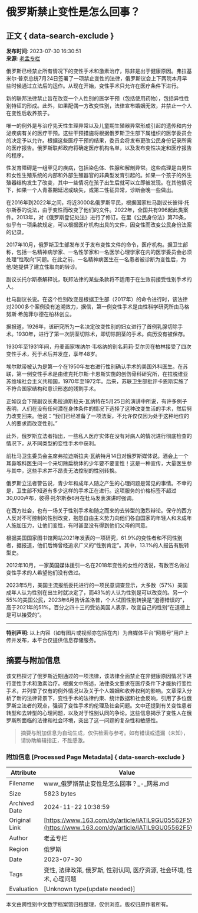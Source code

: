 # 俄罗斯禁止变性是怎么回事？

## 正文 { data-search-exclude }


**发布时间**: 2023-07-30 16:30:51  
**来源**: [老孟专栏](https://www.163.com/dy/media/T1679208429422.html)

俄罗斯已经禁止所有情况下的变性手术和激素治疗，除非是出于健康原因。弗拉基米尔·普京总统7月24日签署了一项禁止变性的法律，俄罗斯议会上下两院本月早些时候通过立法后的运作。从现在开始，变性手术只允许在医疗条件下进行。

新的联邦法律禁止旨在改变一个人性别的医学干预（包括使用药物），包括异性性别特征的形成。此外，如果配偶一方改变性别，法律宣布婚姻无效，并禁止一个人在变性后收养孩子。

唯一的例外是与治疗先天性生理异常以及儿童期生殖器异常形成引起的遗传和内分泌疾病有关的医疗干预。这些干预措施将根据俄罗斯卫生部下属组织的医学委员会的决定予以允许。根据这些医疗干预的结果，委员会将发布更改公民身份记录所需的医疗报告。俄罗斯联邦政府将确定医疗机构名单，以及发布变性决定和医疗报告的程序。

性发育障碍是一组罕见的疾病，包括染色体、性腺和解剖异常。这些病理是由男性和女性生殖系统的内部和外部生殖器官的非典型发育引起的。如果一个孩子的外生殖器结构发生了改变，其中一些情况在孩子出生后就可以立即被发现。在其他情况下，如果一个人青春期延迟或缺失，或第二性征异常，诊断会晚一些做出。

在2016年到2022年之间，将近3000名俄罗斯平民，根据国家杜马副议长彼得·托尔斯泰的说法，由于变性而改变了他们的文件。2022年，全国共有996起此类案件。2013年，对《俄罗斯登记处法》进行了修订。在里《公民身份法》第70条，似乎有一项条款规定，可以根据医疗机构出具的文件，因变性而改变公民身份法案的记录。

2017年10月，俄罗斯卫生部发布关于发布变性文件的命令，医疗机构。据卫生部称，包括一名精神病学家、一名性学家和一名医学心理学家在内的医学委员会必须处理“性取向”问题。在此之前，一名精神病医生在一名患者被诊断为变性后，为他/她提供了建立性取向的转诊。

副议长托尔斯泰解释说，联邦法律的某些条款将不适用于在生效前接受性别手术的人。

杜马副议长说。在这个性别改变是根据卫生部（2017年）的命令进行时，该法律对2000多个案例没有追溯效力，据信，第一例变性手术是由性科学研究所由马格努斯·希施菲尔德在柏林创立。

据报道，1926年，该研究所为一名决定改变性别的妇女进行了首例乳腺切除手术。1930年，进行了第一次阴茎切除术，即切除阴茎的手术。病历没有被保存。

1930年至1931年间，丹麦画家埃纳尔·韦格纳的别名莉莉·艾尔贝在柏林接受了四次变性手术，死于术后并发症，享年48岁。

埃尔默带被认为是第一个在1950年左右进行性别确认手术的美国外科医生。在苏联，第一例变性手术是由维克托尔斯·卡恩斯实施的创伤骨科研究所，在拉脱维亚苏维埃社会主义共和国，1970年至1972年。后来，苏联卫生部批评卡恩斯实施了不符合国家结构和意识形态的残割手术。

正如议会下院副议长弗拉迪斯拉夫·瓦纳特在5月25日的演讲中所说，有许多例子表明，人们在没有任何潜在身体条件的情况下选择了这种改变生活的手术，然后努力改变回来。他说：“我们已经准备了一项法案，不允许仅仅因为处于这种地位的人的要求而改变性别。”

此外，俄罗斯立法者指出，一些私人医疗实体在没有对病人的情况进行彻底检查的情况下，从不同类型的变性手术中获利。

前杜马卫生委员会主席弗拉迪斯拉夫·瓦纳特月14日对俄罗斯媒体说。酒会上一个耳鼻喉科医生问一个来切除扁桃体的少年要不要变性！这是一种宣传，大量医生参与其中，这些手术并不昂贵无法控制的性别转换。

俄罗斯立法者警告说，青少年和成年人随之产生的心理问题是常见的事情。不幸的是，卫生部不知道有多少这样的手术正在进行。这项服务的价格标签不超过30,000卢布，彼得·托尔斯泰6月在杜马发表演讲时强调。

在西方社会，也有一场关于性别手术和随之而来的去转型的激烈辩论。保守的西方人反对不可控制的性别改变，抱怨自由主义势力向他们各自国家的年轻人和未成年人施加压力，让他们变性，有时甚至没有得到他们父母的同意。

根据美国国家图书馆网站2021年发表的一项研究，61.9%的变性者和不同性别者，据报道，他们后悔曾经追求广义的“性别肯定”。其中，13.1%的人报告有脱转型史。

2012年10月，一家英国媒体援引一名在2018年变性的女性的话说，有数百名做过变性手术的人希望他们没有做过。

2023年5月，美国主流报纸委托进行的一项民意调查显示，大多数（57%）美国成年人认为性别在出生时就决定了，而43%的人认为性别是可以改变的。另一个55%的美国公民，2023年6月告诉盖洛普，个人试图性别转换是“道德错误的”，高于2021年的51%。百分之四十三的受访美国人表示，改变自己的性别“在道德上是可以接受的”。

---

**特别声明**: 以上内容（如有图片或视频亦包括在内）为自媒体平台“网易号”用户上传并发布，本平台仅提供信息存储服务。
<!-- tcd_original_link https://www.163.com/dy/article/IATIL9GU05562F5V.html -->
## 摘要与附加信息

<!-- tcd_abstract -->
该文档探讨了俄罗斯近期通过的一项法律，该法律全面禁止在非健康原因情况下进行变性手术和激素治疗。根据文中所述，法律条文要求在医疗条件下才能执行变性手术，并列举了仅有的例外情况以及关于个人婚姻和收养权利的影响。文章深入分析了新的法律背景下，变性手术的法律约束、统计数据和社会反响，引用了多位俄罗斯立法者的观点，强调了变性手术的伦理及社会问题。文中还提到有关变性患者转型和去转型的心理问题，以及对于性别认同的争论。这些信息揭示了变性人在俄罗斯所面临的法律和社会环境，突出了这一问题的复杂性和敏感性。
<!-- tcd_abstract_end -->

> 摘要与附加信息为自动生成，仅供检索与参考。如有错误或遗漏（未知），请协助编辑指正，不胜感激。

### 附加信息 [Processed Page Metadata] { data-search-exclude }

| Attribute       | Value                                  |
|-----------------|----------------------------------------|
| Filename        | www_俄罗斯禁止变性是怎么回事？_-_网易.md                             |
| Size            | 5823 bytes                           |
| Archived Date   | 2024-11-22 10:38:59                             |
| Original Link   | [https://www.163.com/dy/article/IATIL9GU05562F5V.html](https://www.163.com/dy/article/IATIL9GU05562F5V.html)                       |
| Author          | 老孟专栏                               |
| Region          | 俄罗斯                               |
| Date            | 2023-07-30                                 |
| Tags            | 变性, 法律政策, 俄罗斯, 性别认同, 医疗资源, 社会环境, 性别手术, 心理问题                                 |
| Evaluation            | [Unknown type(update needed)]                                 |
<!-- tcd_table_end -->

本文由跨性别中文数字档案馆归档整理，仅供浏览。版权归原作者所有。
